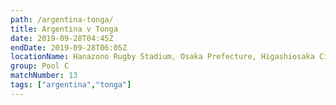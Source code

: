 ```yaml
---
path: /argentina-tonga/
title: Argentina v Tonga
date: 2019-09-28T04:45Z
endDate: 2019-09-28T06:05Z
locationName: Hanazono Rugby Stadium, Osaka Prefecture, Higashiosaka City
group: Pool C
matchNumber: 13
tags: ["argentina","tonga"]
---
```


